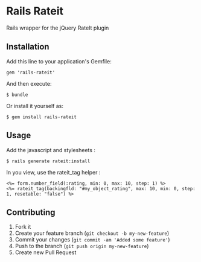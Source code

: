 # Rails Rateit

Rails wrapper for the jQuery RateIt plugin

## Installation

Add this line to your application's Gemfile:

    gem 'rails-rateit'

And then execute:

    $ bundle

Or install it yourself as:

    $ gem install rails-rateit

## Usage

Add the javascript and stylesheets :

    $ rails generate rateit:install

In you view, use the rateit_tag helper :

    <%= form.number_field(:rating, min: 0, max: 10, step: 1) %>
    <%= rateit_tag(backingfld: "#my_object_rating", max: 10, min: 0, step: 1, resetable: "false") %>

## Contributing

1. Fork it
2. Create your feature branch (`git checkout -b my-new-feature`)
3. Commit your changes (`git commit -am 'Added some feature'`)
4. Push to the branch (`git push origin my-new-feature`)
5. Create new Pull Request
